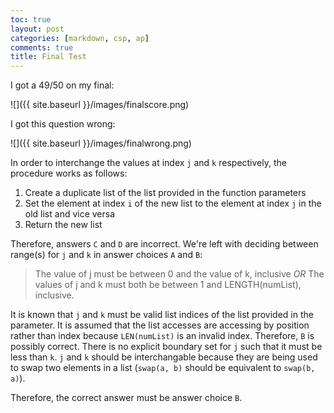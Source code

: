 ```yaml
---
toc: true
layout: post
categories: [markdown, csp, ap]
comments: true
title: Final Test
---
```


I got a 49/50 on my final:

![]({{ site.baseurl }}/images/finalscore.png)

I got this question wrong:

![]({{ site.baseurl }}/images/finalwrong.png)

In order to interchange the values at index `j` and `k` respectively, the procedure works as follows:

1. Create a duplicate list of the list provided in the function parameters
2. Set the element at index `i` of the new list to the element at index `j` in the old list and vice versa
3. Return the new list

Therefore, answers `C` and `D` are incorrect. We're left with deciding between range(s) for `j` and `k` in answer choices `A` and `B`:

> The value of j must be between 0 and the value of k, inclusive _OR_ The values of j and k must both be between 1 and LENGTH(numList), inclusive.

It is known that `j` and `k` must be valid list indices of the list provided in the parameter. It is assumed that the list accesses are accessing by position rather than index because `LEN(numList)` is an invalid index. Therefore, `B` is possibly correct. There is no explicit boundary set for `j` such that it must be less than `k`. `j` and `k` should be interchangable because they are being used to swap two elements in a list (`swap(a, b)` should be equivalent to `swap(b, a)`).

Therefore, the correct answer must be answer choice `B`.
